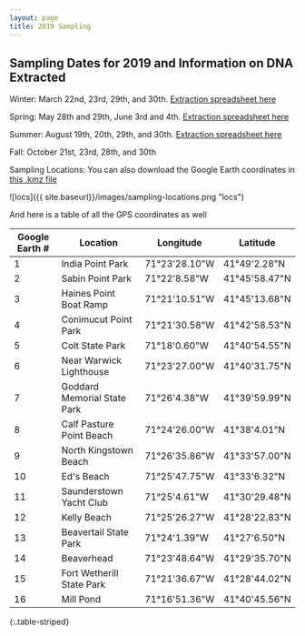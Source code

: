 ```yaml
---
layout: page
title: 2019 Sampling
---
```


## Sampling Dates for 2019 and Information on DNA Extracted

Winter: March 22nd, 23rd, 29th, and 30th. [Extraction spreadsheet here](https://github.com/meschedl/eDNA/blob/master/Information/March-2019-Sampling.csv)

Spring: May 28th and 29th, June 3rd and 4th. [Extraction spreadsheet here](https://github.com/meschedl/eDNA/blob/master/Information/May-June-2019-Sampling.csv)

Summer: August 19th, 20th, 29th, and 30th. [Extraction spreadsheet here](https://docs.google.com/spreadsheets/d/1kMdfxfSybvdec9NiJI8V7WrsYj_fAdWsJO0xzjwcZnk/edit#gid=0)

Fall: October 21st, 23rd, 28th, and 30th

Sampling Locations: You can also download the Google Earth coordinates in [this .kmz file](https://github.com/meschedl/eDNA/blob/master/Information/NB-sampling.kmz)

![locs]({{ site.baseurl}}/images/sampling-locations.png "locs")


And here is a table of all the GPS coordinates as well

| Google Earth # | Location                    | Longitude      | Latitude       |
|----------------|-----------------------------|----------------|----------------|
| 1              | India Point Park            | 71°23'28.10"W  | 41°49'2.28"N   |
| 2              | Sabin Point Park            | 71°22'8.58"W   | 41°45'58.47"N  |
| 3              | Haines Point Boat Ramp      | 71°21'10.51"W  | 41°45'13.68"N  |
| 4              | Conimucut Point Park        | 71°21'30.58"W  | 41°42'58.53"N  |
| 5              | Colt State Park             | 71°18'0.60"W   | 41°40'54.55"N  |
| 6              | Near Warwick Lighthouse     | 71°23'27.00"W  | 41°40'31.75"N  |
| 7              | Goddard Memorial State Park |  71°26'4.38"W  |  41°39'59.99"N |
| 8              | Calf Pasture Point Beach    |  71°24'26.00"W |  41°38'4.01"N  |
| 9              | North Kingstown Beach       |  71°26'35.86"W |  41°33'57.00"N |
| 10             | Ed's Beach                  |  71°25'47.75"W |  41°33'6.32"N  |
| 11             | Saunderstown Yacht Club     |  71°25'4.61"W  |  41°30'29.48"N |
| 12             | Kelly Beach                 |  71°25'26.27"W |  41°28'22.83"N |
| 13             | Beavertail State Park       |  71°24'1.39"W  |  41°27'6.50"N  |
| 14             | Beaverhead                  |  71°23'48.64"W |  41°29'35.70"N |
| 15             | Fort Wetherill State Park   |  71°21'36.67"W |  41°28'44.02"N |
| 16             | Mill Pond                   | 71°16'51.36"W  | 41°40'45.56"N  |
{:.table-striped}
